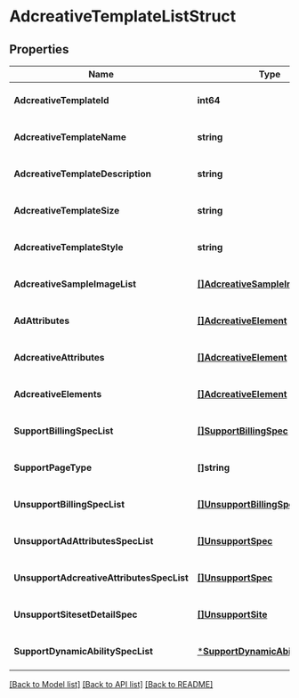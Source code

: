 # AdcreativeTemplateListStruct

## Properties
Name | Type | Description | Notes
------------ | ------------- | ------------- | -------------
**AdcreativeTemplateId** | **int64** |  | [optional] [default to null]
**AdcreativeTemplateName** | **string** |  | [optional] [default to null]
**AdcreativeTemplateDescription** | **string** |  | [optional] [default to null]
**AdcreativeTemplateSize** | **string** |  | [optional] [default to null]
**AdcreativeTemplateStyle** | **string** |  | [optional] [default to null]
**AdcreativeSampleImageList** | [**[]AdcreativeSampleImage**](adcreative_sample_image.md) |  | [optional] [default to null]
**AdAttributes** | [**[]AdcreativeElement**](adcreative_element.md) |  | [optional] [default to null]
**AdcreativeAttributes** | [**[]AdcreativeElement**](adcreative_element.md) |  | [optional] [default to null]
**AdcreativeElements** | [**[]AdcreativeElement**](adcreative_element.md) |  | [optional] [default to null]
**SupportBillingSpecList** | [**[]SupportBillingSpec**](support_billing_spec.md) |  | [optional] [default to null]
**SupportPageType** | **[]string** |  | [optional] [default to null]
**UnsupportBillingSpecList** | [**[]UnsupportBillingSpec**](unsupport_billing_spec.md) |  | [optional] [default to null]
**UnsupportAdAttributesSpecList** | [**[]UnsupportSpec**](unsupport_spec.md) |  | [optional] [default to null]
**UnsupportAdcreativeAttributesSpecList** | [**[]UnsupportSpec**](unsupport_spec.md) |  | [optional] [default to null]
**UnsupportSitesetDetailSpec** | [**[]UnsupportSite**](unsupport_site.md) |  | [optional] [default to null]
**SupportDynamicAbilitySpecList** | [***SupportDynamicAbilitySpecList**](support_dynamic_ability_spec_list.md) |  | [optional] [default to null]

[[Back to Model list]](../README.md#documentation-for-models) [[Back to API list]](../README.md#documentation-for-api-endpoints) [[Back to README]](../README.md)


